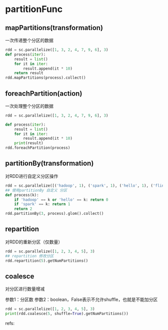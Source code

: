 # partitionFunc

## mapPartitions(transformation)
一次传递整个分区的数据

```python
rdd = sc.parallelize([1, 3, 2, 4, 7, 9, 6], 3)
def process(iter):
    result = list()
    for it in iter:
        result.append(it * 10)
    return result
rdd.mapPartitions(process).collect()
```

## foreachPartition(action)
一次处理整个分区的数据

```python
rdd = sc.parallelize([1, 3, 2, 4, 7, 9, 6], 3)

def process(iter):
    result = list()
    for it in iter:
        result.append(it * 10)
    print(result)
rdd.foreachPartition(process)

```

## partitionBy(transformation)
对RDD进行自定义分区操作
```python
rdd = sc.parallelize([('hadoop', 1), ('spark', 1), ('hello', 1), ('flink', 1), ('hadoop', 1), ('spark', 1)])
## 使用partitionBy 自定义 分区
def process(k):
    if 'hadoop' == k or 'hello' == k: return 0
    if 'spark' == k: return 1
    return 2
rdd.partitionBy(3, process).glom().collect()
```

## repartition
对RDD的重新分区（仅数量）

```python
rdd = sc.parallelize([1, 2, 3, 4, 5], 3)
## repartition 修改分区
rdd.repartition(5).getNumPartitions()
```

## coalesce
对分区进行数量增减

参数1：分区数
参数2：boolean，False表示不允许shuffle，也就是不能加分区

```python
rdd = sc.parallelize([1, 2, 3, 4, 5], 3)
print(rdd.coalesce(5, shuffle=True).getNumPartitions())
```

refs:


